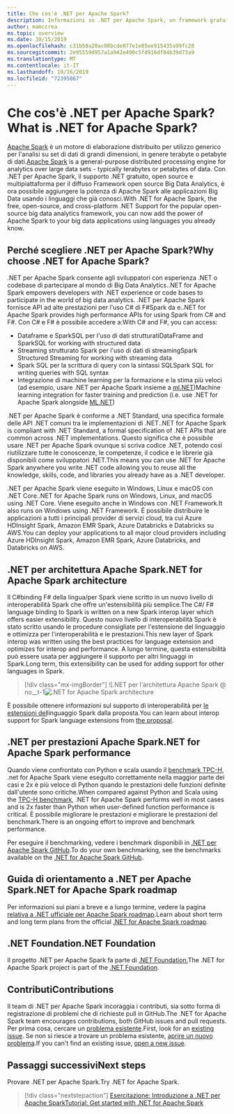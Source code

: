 ```yaml
---
title: Che cos'è .NET per Apache Spark?
description: Informazioni su .NET per Apache Spark, un framework gratuito, open source e multipiattaforma per analisi di Big Data che consente di usare Spark ovunque si scriva codice .NET.
author: mamccrea
ms.topic: overview
ms.date: 10/15/2019
ms.openlocfilehash: c31b50a20ac08bcde077e1e85ee915435a99fc28
ms.sourcegitcommit: 2e95559d957a1a942e490c5fd916df04b39d73a9
ms.translationtype: MT
ms.contentlocale: it-IT
ms.lasthandoff: 10/16/2019
ms.locfileid: "72395867"
---
```

# <a name="what-is-net-for-apache-spark"></a><span data-ttu-id="b9157-103">Che cos'è .NET per Apache Spark?</span><span class="sxs-lookup"><span data-stu-id="b9157-103">What is .NET for Apache Spark?</span></span>

<span data-ttu-id="b9157-104">[Apache Spark](what-is-spark.md) è un motore di elaborazione distribuito per utilizzo generico per l'analisi su set di dati di grandi dimensioni, in genere terabyte o petabyte di dati.</span><span class="sxs-lookup"><span data-stu-id="b9157-104">[Apache Spark](what-is-spark.md) is a general-purpose distributed processing engine for analytics over large data sets - typically terabytes or petabytes of data.</span></span> <span data-ttu-id="b9157-105">Con .NET per Apache Spark, il supporto .NET gratuito, open source e multipiattaforma per il diffuso Framework open source Big Data Analytics, è ora possibile aggiungere la potenza di Apache Spark alle applicazioni Big Data usando i linguaggi che già conosci.</span><span class="sxs-lookup"><span data-stu-id="b9157-105">With .NET for Apache Spark, the free, open-source, and cross-platform .NET Support for the popular open-source big data analytics framework, you can now add the power of Apache Spark to your big data applications using languages you already know.</span></span>

## <a name="why-choose-net-for-apache-spark"></a><span data-ttu-id="b9157-106">Perché scegliere .NET per Apache Spark?</span><span class="sxs-lookup"><span data-stu-id="b9157-106">Why choose .NET for Apache Spark?</span></span>

<span data-ttu-id="b9157-107">.NET per Apache Spark consente agli sviluppatori con esperienza .NET o codebase di partecipare al mondo di Big Data Analytics.</span><span class="sxs-lookup"><span data-stu-id="b9157-107">.NET for Apache Spark empowers developers with .NET experience or code bases to participate in the world of big data analytics.</span></span> <span data-ttu-id="b9157-108">.NET per Apache Spark fornisce API ad alte prestazioni per l'uso C# di F#Spark da e.</span><span class="sxs-lookup"><span data-stu-id="b9157-108">.NET for Apache Spark provides high performance APIs for using Spark from C# and F#.</span></span> <span data-ttu-id="b9157-109">Con C# e F# è possibile accedere a:</span><span class="sxs-lookup"><span data-stu-id="b9157-109">With C# and F#, you can access:</span></span>

* <span data-ttu-id="b9157-110">Dataframe e SparkSQL per l'uso di dati strutturati</span><span class="sxs-lookup"><span data-stu-id="b9157-110">DataFrame and SparkSQL for working with structured data</span></span>
* <span data-ttu-id="b9157-111">Streaming strutturato Spark per l'uso di dati di streaming</span><span class="sxs-lookup"><span data-stu-id="b9157-111">Spark Structured Streaming for working with streaming data</span></span>
* <span data-ttu-id="b9157-112">Spark SQL per la scrittura di query con la sintassi SQL</span><span class="sxs-lookup"><span data-stu-id="b9157-112">Spark SQL for writing queries with SQL syntax</span></span>
* <span data-ttu-id="b9157-113">Integrazione di machine learning per la formazione e la stima più veloci (ad esempio, usare .NET per Apache Spark insieme a [ml.NET](http://dot.net/ml))</span><span class="sxs-lookup"><span data-stu-id="b9157-113">Machine learning integration for faster training and prediction (i.e. use .NET for Apache Spark alongside [ML.NET](http://dot.net/ml))</span></span>

<span data-ttu-id="b9157-114">.NET per Apache Spark è conforme a .NET Standard, una specifica formale delle API .NET comuni tra le implementazioni di .NET.</span><span class="sxs-lookup"><span data-stu-id="b9157-114">.NET for Apache Spark is compliant with .NET Standard, a formal specification of .NET APIs that are common across .NET implementations.</span></span> <span data-ttu-id="b9157-115">Questo significa che è possibile usare .NET per Apache Spark ovunque si scriva codice .NET, potendo così riutilizzare tutte le conoscenze, le competenze, il codice e le librerie già disponibili come sviluppatori .NET.</span><span class="sxs-lookup"><span data-stu-id="b9157-115">This means you can use .NET for Apache Spark anywhere you write .NET code allowing you to reuse all the knowledge, skills, code, and libraries you already have as a .NET developer.</span></span>

<span data-ttu-id="b9157-116">.NET per Apache Spark viene eseguito in Windows, Linux e macOS con .NET Core.</span><span class="sxs-lookup"><span data-stu-id="b9157-116">.NET for Apache Spark runs on Windows, Linux, and macOS using .NET Core.</span></span> <span data-ttu-id="b9157-117">Viene eseguito anche in Windows con .NET Framework.</span><span class="sxs-lookup"><span data-stu-id="b9157-117">It also runs on Windows using .NET Framework.</span></span> <span data-ttu-id="b9157-118">È possibile distribuire le applicazioni a tutti i principali provider di servizi cloud, tra cui Azure HDInsight Spark, Amazon EMR Spark, Azure Databricks e Databricks su AWS.</span><span class="sxs-lookup"><span data-stu-id="b9157-118">You can deploy your applications to all major cloud providers including Azure HDInsight Spark, Amazon EMR Spark, Azure Databricks, and Databricks on AWS.</span></span>

## <a name="net-for-apache-spark-architecture"></a><span data-ttu-id="b9157-119">.NET per architettura Apache Spark</span><span class="sxs-lookup"><span data-stu-id="b9157-119">.NET for Apache Spark architecture</span></span>

<span data-ttu-id="b9157-120">Il C#binding F# della lingua/per Spark viene scritto in un nuovo livello di interoperabilità Spark che offre un'estensibilità più semplice.</span><span class="sxs-lookup"><span data-stu-id="b9157-120">The C#/ F# language binding to Spark is written on a new Spark interop layer which offers easier extensibility.</span></span> <span data-ttu-id="b9157-121">Questo nuovo livello di interoperabilità Spark è stato scritto usando le procedure consigliate per l'estensione del linguaggio e ottimizza per l'interoperabilità e le prestazioni.</span><span class="sxs-lookup"><span data-stu-id="b9157-121">This new layer of Spark interop was written using the best practices for language extension and optimizes for interop and performance.</span></span> <span data-ttu-id="b9157-122">A lungo termine, questa estensibilità può essere usata per aggiungere il supporto per altri linguaggi in Spark.</span><span class="sxs-lookup"><span data-stu-id="b9157-122">Long term, this extensibility can be used for adding support for other languages in Spark.</span></span>

> [!div class="mx-imgBorder"]
> <span data-ttu-id="b9157-123">![.NET per l'architettura Apache Spark @ no__t-1</span><span class="sxs-lookup"><span data-stu-id="b9157-123">![.NET for Apache Spark architecture](media/dotnet-spark-architecture.png)</span></span>

<span data-ttu-id="b9157-124">È possibile ottenere informazioni sul supporto di interoperabilità per [le estensioni del](https://issues.apache.org/jira/browse/SPARK-26257)linguaggio Spark dalla proposta.</span><span class="sxs-lookup"><span data-stu-id="b9157-124">You can learn about interop support for Spark language extensions from [the proposal](https://issues.apache.org/jira/browse/SPARK-26257).</span></span>

## <a name="net-for-apache-spark-performance"></a><span data-ttu-id="b9157-125">.NET per prestazioni Apache Spark</span><span class="sxs-lookup"><span data-stu-id="b9157-125">.NET for Apache Spark performance</span></span>

<span data-ttu-id="b9157-126">Quando viene confrontato con Python e scala usando il [benchmark TPC-H](http://www.tpc.org/tpch/), .net for Apache Spark viene eseguito correttamente nella maggior parte dei casi e 2x è più veloce di Python quando le prestazioni delle funzioni definite dall'utente sono critiche.</span><span class="sxs-lookup"><span data-stu-id="b9157-126">When compared against Python and Scala using the [TPC-H benchmark](http://www.tpc.org/tpch/), .NET for Apache Spark performs well in most cases and is 2x faster than Python when user-defined function performance is critical.</span></span> <span data-ttu-id="b9157-127">È possibile migliorare le prestazioni e migliorare le prestazioni del benchmark.</span><span class="sxs-lookup"><span data-stu-id="b9157-127">There is an ongoing effort to improve and benchmark performance.</span></span> 

<span data-ttu-id="b9157-128">Per eseguire il benchmarking, vedere i benchmark disponibili in [.NET per Apache Spark GitHub](https://github.com/dotnet/spark/tree/master/benchmark).</span><span class="sxs-lookup"><span data-stu-id="b9157-128">To do your own benchmarking, see the benchmarks available on the [.NET for Apache Spark GitHub](https://github.com/dotnet/spark/tree/master/benchmark).</span></span>

## <a name="net-for-apache-spark-roadmap"></a><span data-ttu-id="b9157-129">Guida di orientamento a .NET per Apache Spark</span><span class="sxs-lookup"><span data-stu-id="b9157-129">.NET for Apache Spark roadmap</span></span>

<span data-ttu-id="b9157-130">Per informazioni sui piani a breve e a lungo termine, vedere la pagina [relativa a .NET ufficiale per Apache Spark roadmap](https://github.com/dotnet/spark/blob/master/ROADMAP.md).</span><span class="sxs-lookup"><span data-stu-id="b9157-130">Learn about short term and long term plans from the official [.NET for Apache Spark roadmap](https://github.com/dotnet/spark/blob/master/ROADMAP.md).</span></span>

## <a name="net-foundation"></a><span data-ttu-id="b9157-131">.NET Foundation</span><span class="sxs-lookup"><span data-stu-id="b9157-131">.NET Foundation</span></span>

<span data-ttu-id="b9157-132">Il progetto .NET per Apache Spark fa parte di [.NET Foundation.](https://www.dotnetfoundation.org/)</span><span class="sxs-lookup"><span data-stu-id="b9157-132">The .NET for Apache Spark project is part of the [.NET Foundation](https://www.dotnetfoundation.org/).</span></span>

## <a name="contributions"></a><span data-ttu-id="b9157-133">Contributi</span><span class="sxs-lookup"><span data-stu-id="b9157-133">Contributions</span></span>

<span data-ttu-id="b9157-134">Il team di .NET per Apache Spark incoraggia i contributi, sia sotto forma di registrazione di problemi che di richieste pull in GitHub.</span><span class="sxs-lookup"><span data-stu-id="b9157-134">The .NET for Apache Spark team encourages contributions, both GitHub issues and pull requests.</span></span> <span data-ttu-id="b9157-135">Per prima cosa, cercare un [problema esistente](https://github.com/dotnet/spark/issues).</span><span class="sxs-lookup"><span data-stu-id="b9157-135">First, look for an [existing issue](https://github.com/dotnet/spark/issues).</span></span> <span data-ttu-id="b9157-136">Se non si riesce a trovare un problema esistente, [aprire un nuovo problema](https://github.com/dotnet/spark/issues?utf8=%E2%9C%93&q=is%3Aissue+is%3Aopen+).</span><span class="sxs-lookup"><span data-stu-id="b9157-136">If you can't find an existing issue, [open a new issue](https://github.com/dotnet/spark/issues?utf8=%E2%9C%93&q=is%3Aissue+is%3Aopen+).</span></span>

## <a name="next-steps"></a><span data-ttu-id="b9157-137">Passaggi successivi</span><span class="sxs-lookup"><span data-stu-id="b9157-137">Next steps</span></span>

<span data-ttu-id="b9157-138">Provare .NET per Apache Spark.</span><span class="sxs-lookup"><span data-stu-id="b9157-138">Try .NET for Apache Spark.</span></span>
> [!div class="nextstepaction"]
> [<span data-ttu-id="b9157-139">Esercitazione: Introduzione a .NET per Apache Spark</span><span class="sxs-lookup"><span data-stu-id="b9157-139">Tutorial: Get started with .NET for Apache Spark</span></span>](./tutorials/get-started.md)
